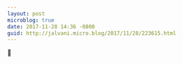 ```yaml
---
layout: post
microblog: true
date: 2017-11-28 14:36 -0800
guid: http://jalvani.micro.blog/2017/11/28/223615.html
---
```

🛫
